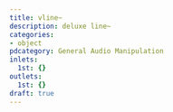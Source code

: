 ```yaml
---
title: vline~
description: deluxe line~
categories:
- object
pdcategory: General Audio Manipulation
inlets:
  1st: {}
outlets:
  1st: {}
draft: true
---
```


